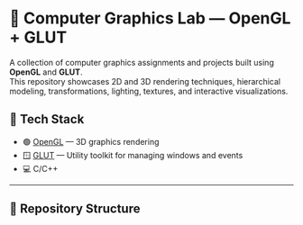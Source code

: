 # 🧭 Computer Graphics Lab — OpenGL + GLUT

A collection of computer graphics assignments and projects built using **OpenGL** and **GLUT**.  
This repository showcases 2D and 3D rendering techniques, hierarchical modeling, transformations, lighting, textures, and interactive visualizations.

## 🧰 Tech Stack
- 🟢 [OpenGL](https://www.opengl.org/) — 3D graphics rendering
- 🪟 [GLUT](https://www.opengl.org/resources/libraries/glut/) — Utility toolkit for managing windows and events
- 💻 C/C++

---

## 📁 Repository Structure
